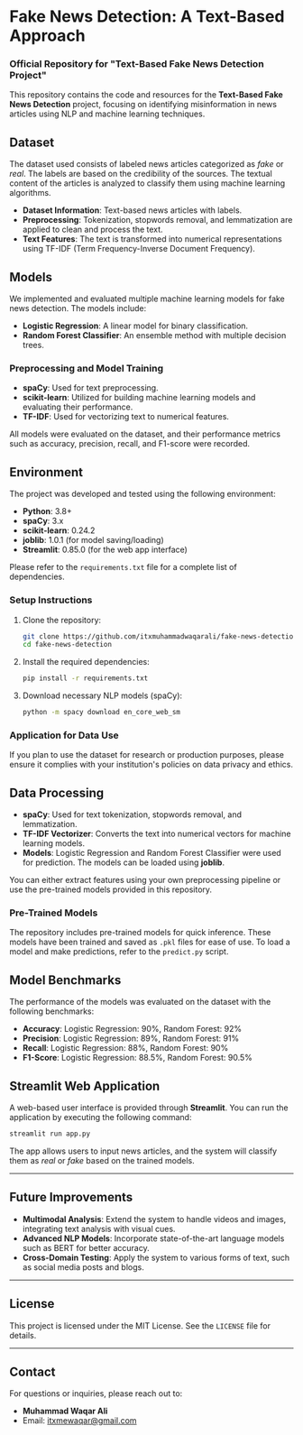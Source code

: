 # Fake News Detection: A Text-Based Approach

### Official Repository for "Text-Based Fake News Detection Project"

This repository contains the code and resources for the **Text-Based Fake News Detection** project, focusing on identifying misinformation in news articles using NLP and machine learning techniques.

## Dataset

The dataset used consists of labeled news articles categorized as *fake* or *real*. The labels are based on the credibility of the sources. The textual content of the articles is analyzed to classify them using machine learning algorithms.

- **Dataset Information**: Text-based news articles with labels.
- **Preprocessing**: Tokenization, stopwords removal, and lemmatization are applied to clean and process the text.
- **Text Features**: The text is transformed into numerical representations using TF-IDF (Term Frequency-Inverse Document Frequency).

## Models

We implemented and evaluated multiple machine learning models for fake news detection. The models include:
- **Logistic Regression**: A linear model for binary classification.
- **Random Forest Classifier**: An ensemble method with multiple decision trees.

### Preprocessing and Model Training
- **spaCy**: Used for text preprocessing.
- **scikit-learn**: Utilized for building machine learning models and evaluating their performance.
- **TF-IDF**: Used for vectorizing text to numerical features.

All models were evaluated on the dataset, and their performance metrics such as accuracy, precision, recall, and F1-score were recorded.

## Environment

The project was developed and tested using the following environment:
- **Python**: 3.8+
- **spaCy**: 3.x
- **scikit-learn**: 0.24.2
- **joblib**: 1.0.1 (for model saving/loading)
- **Streamlit**: 0.85.0 (for the web app interface)

Please refer to the `requirements.txt` file for a complete list of dependencies.

### Setup Instructions

1. Clone the repository:
    ```bash
    git clone https://github.com/itxmuhammadwaqarali/fake-news-detection.git
    cd fake-news-detection
    ```

2. Install the required dependencies:
    ```bash
    pip install -r requirements.txt
    ```

3. Download necessary NLP models (spaCy):
    ```bash
    python -m spacy download en_core_web_sm
    ```

### Application for Data Use
If you plan to use the dataset for research or production purposes, please ensure it complies with your institution's policies on data privacy and ethics.

## Data Processing

- **spaCy**: Used for text tokenization, stopwords removal, and lemmatization.
- **TF-IDF Vectorizer**: Converts the text into numerical vectors for machine learning models.
- **Models**: Logistic Regression and Random Forest Classifier were used for prediction. The models can be loaded using **joblib**.

You can either extract features using your own preprocessing pipeline or use the pre-trained models provided in this repository.

### Pre-Trained Models
The repository includes pre-trained models for quick inference. These models have been trained and saved as `.pkl` files for ease of use. To load a model and make predictions, refer to the `predict.py` script.

## Model Benchmarks

The performance of the models was evaluated on the dataset with the following benchmarks:
- **Accuracy**: Logistic Regression: 90%, Random Forest: 92%
- **Precision**: Logistic Regression: 89%, Random Forest: 91%
- **Recall**: Logistic Regression: 88%, Random Forest: 90%
- **F1-Score**: Logistic Regression: 88.5%, Random Forest: 90.5%

## Streamlit Web Application

A web-based user interface is provided through **Streamlit**. You can run the application by executing the following command:

```bash
streamlit run app.py
```

The app allows users to input news articles, and the system will classify them as *real* or *fake* based on the trained models.

---

## Future Improvements

- **Multimodal Analysis**: Extend the system to handle videos and images, integrating text analysis with visual cues.
- **Advanced NLP Models**: Incorporate state-of-the-art language models such as BERT for better accuracy.
- **Cross-Domain Testing**: Apply the system to various forms of text, such as social media posts and blogs.

---

## License

This project is licensed under the MIT License. See the `LICENSE` file for details.

---

## Contact

For questions or inquiries, please reach out to:

- **Muhammad Waqar Ali**
- Email: [itxmewaqar@gmail.com](mailto:itxmewaqar@gmail.com)
